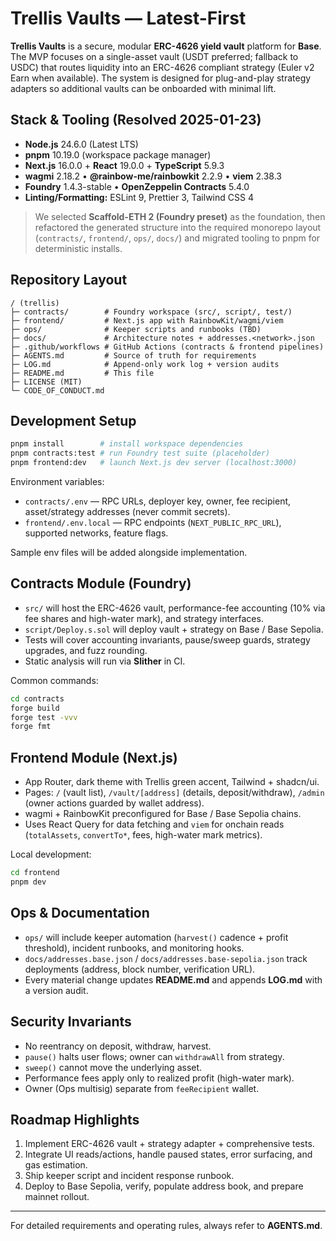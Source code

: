 # Trellis Vaults — Latest-First

**Trellis Vaults** is a secure, modular **ERC-4626 yield vault** platform for **Base**. The MVP focuses on a single-asset vault (USDT preferred; fallback to USDC) that routes liquidity into an ERC-4626 compliant strategy (Euler v2 Earn when available). The system is designed for plug-and-play strategy adapters so additional vaults can be onboarded with minimal lift.

## Stack & Tooling (Resolved 2025-01-23)

- **Node.js** 24.6.0 (Latest LTS)
- **pnpm** 10.19.0 (workspace package manager)
- **Next.js** 16.0.0 + **React** 19.0.0 + **TypeScript** 5.9.3
- **wagmi** 2.18.2 • **@rainbow-me/rainbowkit** 2.2.9 • **viem** 2.38.3
- **Foundry** 1.4.3-stable • **OpenZeppelin Contracts** 5.4.0
- **Linting/Formatting:** ESLint 9, Prettier 3, Tailwind CSS 4

> We selected **Scaffold-ETH 2 (Foundry preset)** as the foundation, then refactored the generated structure into the required monorepo layout (`contracts/`, `frontend/`, `ops/`, `docs/`) and migrated tooling to pnpm for deterministic installs.

## Repository Layout

```
/ (trellis)
├─ contracts/        # Foundry workspace (src/, script/, test/)
├─ frontend/         # Next.js app with RainbowKit/wagmi/viem
├─ ops/              # Keeper scripts and runbooks (TBD)
├─ docs/             # Architecture notes + addresses.<network>.json
├─ .github/workflows # GitHub Actions (contracts & frontend pipelines)
├─ AGENTS.md         # Source of truth for requirements
├─ LOG.md            # Append-only work log + version audits
├─ README.md         # This file
├─ LICENSE (MIT)
└─ CODE_OF_CONDUCT.md
```

## Development Setup

```bash
pnpm install        # install workspace dependencies
pnpm contracts:test # run Foundry test suite (placeholder)
pnpm frontend:dev   # launch Next.js dev server (localhost:3000)
```

Environment variables:

- `contracts/.env` — RPC URLs, deployer key, owner, fee recipient, asset/strategy addresses (never commit secrets).
- `frontend/.env.local` — RPC endpoints (`NEXT_PUBLIC_RPC_URL`), supported networks, feature flags.

Sample env files will be added alongside implementation.

## Contracts Module (Foundry)

* `src/` will host the ERC-4626 vault, performance-fee accounting (10% via fee shares and high-water mark), and strategy interfaces.
* `script/Deploy.s.sol` will deploy vault + strategy on Base / Base Sepolia.
* Tests will cover accounting invariants, pause/sweep guards, strategy upgrades, and fuzz rounding.
* Static analysis will run via **Slither** in CI.

Common commands:

```bash
cd contracts
forge build
forge test -vvv
forge fmt
```

## Frontend Module (Next.js)

* App Router, dark theme with Trellis green accent, Tailwind + shadcn/ui.
* Pages: `/` (vault list), `/vault/[address]` (details, deposit/withdraw), `/admin` (owner actions guarded by wallet address).
* wagmi + RainbowKit preconfigured for Base / Base Sepolia chains.
* Uses React Query for data fetching and `viem` for onchain reads (`totalAssets`, `convertTo*`, fees, high-water mark metrics).

Local development:

```bash
cd frontend
pnpm dev
```

## Ops & Documentation

* `ops/` will include keeper automation (`harvest()` cadence + profit threshold), incident runbooks, and monitoring hooks.
* `docs/addresses.base.json` / `docs/addresses.base-sepolia.json` track deployments (address, block number, verification URL).
* Every material change updates **README.md** and appends **LOG.md** with a version audit.

## Security Invariants

* No reentrancy on deposit, withdraw, harvest.
* `pause()` halts user flows; owner can `withdrawAll` from strategy.
* `sweep()` cannot move the underlying asset.
* Performance fees apply only to realized profit (high-water mark).
* Owner (Ops multisig) separate from `feeRecipient` wallet.

## Roadmap Highlights

1. Implement ERC-4626 vault + strategy adapter + comprehensive tests.
2. Integrate UI reads/actions, handle paused states, error surfacing, and gas estimation.
3. Ship keeper script and incident response runbook.
4. Deploy to Base Sepolia, verify, populate address book, and prepare mainnet rollout.

---

For detailed requirements and operating rules, always refer to **AGENTS.md**.
